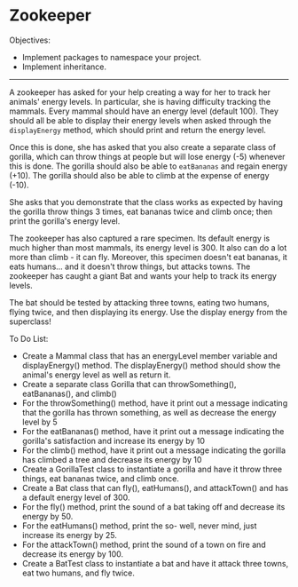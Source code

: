<h1>Zookeeper</h1>

<p>Objectives:</p>
<ul>
    <li>Implement packages to namespace your project.</li>
    <li>Implement inheritance.</li>
</ul>

<hr/>

<p>A zookeeper has asked for your help creating a way for her to track her animals' energy levels. In particular, she is having difficulty tracking the mammals. Every mammal should have an energy level (default 100). They should all be able to display their energy levels when asked through the <code>displayEnergy</code> method, which should print and return the energy level.</p>

<p>Once this is done, she has asked that you also create a separate class of gorilla, which can throw things at people but will lose energy (-5) whenever this is done. The gorilla should also be able to <code>eatBananas</code> and regain energy (+10). The gorilla should also be able to climb at the expense of energy (-10).</p>

<p>She asks that you demonstrate that the class works as expected by having the gorilla throw things 3 times, eat bananas twice and climb once; then print the gorilla's energy level.</p>

<p>The zookeeper has also captured a rare specimen. Its default energy is much higher than most mammals, its energy level is 300. It also can do a lot more than climb - it can fly. Moreover, this specimen doesn't eat bananas, it eats humans... and it doesn't throw things, but attacks towns. The zookeeper has caught a giant Bat and wants your help to track its energy levels.</p>

<p>The bat should be tested by attacking three towns, eating two humans, flying twice, and then displaying its energy. Use the display energy from the superclass!</p>

<p>To Do List:</p>
<ul>
    <li>Create a Mammal class that has an energyLevel member variable and displayEnergy() method. The displayEnergy() method should show the animal's energy level as well as return it.</li>
    <li>Create a separate class Gorilla that can throwSomething(), eatBananas(), and climb()</li>
    <li>For the throwSomething() method, have it print out a message indicating that the gorilla has thrown something, as well as decrease the energy level by 5</li>
    <li>For the eatBananas() method, have it print out a message indicating the gorilla's satisfaction and increase its energy by 10</li>
    <li>For the climb() method, have it print out a message indicating the gorilla has climbed a tree and decrease its energy by 10</li>
    <li>Create a GorillaTest class to instantiate a gorilla and have it throw three things, eat bananas twice, and climb once.</li>
    <li>Create a Bat class that can fly(), eatHumans(), and attackTown() and has a default energy level of 300.</li>
    <li>For the fly() method, print the sound of a bat taking off and decrease its energy by 50.</li>
    <li>For the eatHumans() method, print the so- well, never mind, just increase its energy by 25.</li>
    <li>For the attackTown() method, print the sound of a town on fire and decrease its energy by 100.</li>
    <li>Create a BatTest class to instantiate a bat and have it attack three towns, eat two humans, and fly twice.</li>
</ul>


